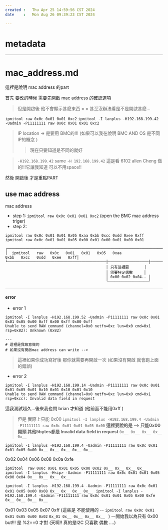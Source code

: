 ```yaml
---
created	:	Thu Apr 25 14:59:56 CST 2024
date	:	Mon Aug 26 09:39:23 CST 2024

---
```

# metadata


---
# mac_address.md

這裡是說明 mac address 的part

首先 要改的時候 需要先開啟 mac address 的確認選項

> 但是開啟後 他不會顯示甚麼東西 = = 甚至沒辦法看是不是開啟甚麼...

`ipmitool raw 0x0c 0x01 0x01 0xc2`
`ipmitool -I lanplus -H192.168.199.42 -Uadmin -P11111111 raw 0x0c 0x01 0x01 0xc2`
> IP location -> 是要用 BMC的!!! (如果可以我在說明 BMC AND OS 是不同IP的概念 )
>> 現在只要知道是不同的就好

> `-H192.168.199.42` same `-H 192.168.199.42` 這是看 6102 allen Cheng 做的!!!它讓我知道 可以不用space!!

然後 開啟後 才是重點PART

##  use mac address ##
mac address
+ step 1:
`ipmitool raw 0x0c 0x01 0x01 0xc2` (open the BMC mac address triger)
+ step 2:
```
ipmitool raw 0x0c 0x01 0x01 0x05 0xaa 0xbb 0xcc 0xdd 0xee 0xff
ipmitool raw 0x0c 0x01 0x01 0x05 0x00 0x01 0x00 0x01 0x00 0x01

┌──────────────────────────────────────────────────────────────────────────────────────────────────┐
│  ipmitool   raw   0x0c   0x01   0x01   0x05   0xaa               0xbb   0xcc   0xdd   0xee   0xff│
└────────────────────────────────────────────┼──────────────────┼──────────────────────────────────┘
                                             │ 只有這裡要       │
                                             │ 需要特定偶數     │
                                             │ 0x00 0x02 0x04.. │
                                             └──────────────────┘

```

-------------------------------------------------------------------------------

#### error ####
+ error 1
```
ipmitool -I lanplus -H192.168.199.52 -Uadmin -P11111111 raw 0x0c 0x01 0x01 0x05 0x00 0xff 0x00 0xff 0x00 0xff
Unable to send RAW command (channel=0x0 netfn=0xc lun=0x0 cmd=0x1 rsp=0x82): Unknown (0x82)

---
# 這裡是我故意做的
# 如果沒有開啟mac address can write -->
```
> 這裡如果你成功寫好後 那你就需要再開啟一次 (如果沒有開啟 就會跑上面的錯誤)

+ error 2
```
ipmitool -I lanplus -H192.168.199.14 -Uadmin -P11111111 raw 0x0c 0x01 0x01 0x05 0x01 0x10 0x01 0x10 0x01 0x10
Unable to send RAW command (channel=0x0 netfn=0xc lun=0x0 cmd=0x1 rsp=0xcc): Invalid data field in request
```
這我測試超久...後來我也問 brian 才知道 (他前面不能用0xff )
> 但是 實際上只能 0x00
`ipmitool -I lanplus -H192.168.199.4 -Uadmin -P11111111 raw 0x0c 0x01 0x01 0x05 0x00`
**這裡要說的是 --> 只能0x00 開頭 其他5bytes都是 Invalid data field in request**
`0x__ 0x__ 0x__ 0x__ 0x__`

`ipmitool -I lanplus -H192.168.199.4 -Uadmin -P11111111 raw 0x0c 0x01 0x01 0x05 0x00 0x__ 0x__ 0x__ 0x__ 0x__ `


 0x02 0x04 0x06 0x08 0x0a 0xfe

`ipmitool  raw 0x0c 0x01 0x01 0x05 0x00 0x02 0x__ 0x__ 0x__ 0x__ `
`ipmitool -I lanplus -H<ip> -Uadmin -P11111111 raw 0x0c 0x01 0x01 0x05 0x00 0x04 0x__ 0x__ 0x__ 0x__ `

`ipmitool -I lanplus -H192.168.199.4 -Uadmin -P11111111 raw 0x0c 0x01 0x01 0x05 0x00 0x08 0x__ 0x__ 0x__ 0x__ `
`ipmitool -I lanplus -H192.168.199.4 -Uadmin -P11111111 raw 0x0c 0x01 0x01 0x05 0x00 0xfe 0x__ 0x__ 0x__ 0x__ `

 0x01 0x03 0x05 0x07 0xff
(這些是 不能使用的 -- `ipmitool raw 0x0c 0x01 0x01 0x05 0x00 0x02` `0x_01 0x__ 0x__ 0x__ 0x__ `    )
一開始我以為只有 0x00
but!!!
是  %2==0 才對
(天啊!! 真的是I2C 只喜歡 偶數 ....)
